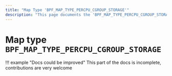 ```yaml
---
title: "Map Type 'BPF_MAP_TYPE_PERCPU_CGROUP_STORAGE'"
description: "This page documents the 'BPF_MAP_TYPE_PERCPU_CGROUP_STORAGE' eBPF map type, including its defintion, usage, program types that can use it, and examples."
---
```

# Map type `BPF_MAP_TYPE_PERCPU_CGROUP_STORAGE`

!!! example "Docs could be improved"
    This part of the docs is incomplete, contributions are very welcome
